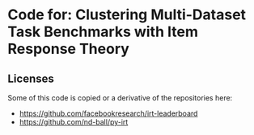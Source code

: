 # Code for: Clustering Multi-Dataset Task Benchmarks with Item Response Theory


## Licenses

Some of this code is copied or a derivative of the repositories here:

* https://github.com/facebookresearch/irt-leaderboard
* https://github.com/nd-ball/py-irt